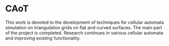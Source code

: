 CAoT
====

This work is devoted to the development of techniques for cellular automata simulation on triangulation grids on flat and curved surfaces. The main part of the project is completed. Research continues in various cellular automata and improving existing functionality.
